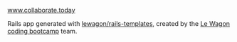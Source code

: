 www.collaborate.today

Rails app generated with [lewagon/rails-templates](https://github.com/lewagon/rails-templates), created by the [Le Wagon coding bootcamp](https://www.lewagon.com) team.
